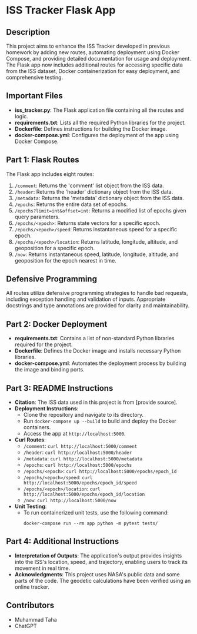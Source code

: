 # ISS Tracker Flask App

## Description
This project aims to enhance the ISS Tracker developed in previous homework by adding new routes, automating deployment using Docker Compose, and providing detailed documentation for usage and deployment. The Flask app now includes additional routes for accessing specific data from the ISS dataset, Docker containerization for easy deployment, and comprehensive testing.

## Important Files
- **iss_tracker.py**: The Flask application file containing all the routes and logic.
- **requirements.txt**: Lists all the required Python libraries for the project.
- **Dockerfile**: Defines instructions for building the Docker image.
- **docker-compose.yml**: Configures the deployment of the app using Docker Compose.

## Part 1: Flask Routes
The Flask app includes eight routes:
1. `/comment`: Returns the 'comment' list object from the ISS data.
2. `/header`: Returns the 'header' dictionary object from the ISS data.
3. `/metadata`: Returns the 'metadata' dictionary object from the ISS data.
4. `/epochs`: Returns the entire data set of epochs.
5. `/epochs?limit=int&offset=int`: Returns a modified list of epochs given query parameters.
6. `/epochs/<epoch>`: Returns state vectors for a specific epoch.
7. `/epochs/<epoch>/speed`: Returns instantaneous speed for a specific epoch.
8. `/epochs/<epoch>/location`: Returns latitude, longitude, altitude, and geoposition for a specific epoch.
9. `/now`: Returns instantaneous speed, latitude, longitude, altitude, and geoposition for the epoch nearest in time.

## Defensive Programming
All routes utilize defensive programming strategies to handle bad requests, including exception handling and validation of inputs. Appropriate docstrings and type annotations are provided for clarity and maintainability.

## Part 2: Docker Deployment
- **requirements.txt**: Contains a list of non-standard Python libraries required for the project.
- **Dockerfile**: Defines the Docker image and installs necessary Python libraries.
- **docker-compose.yml**: Automates the deployment process by building the image and binding ports.

## Part 3: README Instructions
- **Citation**: The ISS data used in this project is from [provide source].
- **Deployment Instructions**: 
  - Clone the repository and navigate to its directory.
  - Run `docker-compose up --build` to build and deploy the Docker containers.
  - Access the app at `http://localhost:5000`.
- **Curl Routes**:
  - `/comment`: `curl http://localhost:5000/comment`
  - `/header`: `curl http://localhost:5000/header`
  - `/metadata`: `curl http://localhost:5000/metadata`
  - `/epochs`: `curl http://localhost:5000/epochs`
  - `/epochs/<epoch>`: `curl http://localhost:5000/epochs/epoch_id`
  - `/epochs/<epoch>/speed`: `curl http://localhost:5000/epochs/epoch_id/speed`
  - `/epochs/<epoch>/location`: `curl http://localhost:5000/epochs/epoch_id/location`
  - `/now`: `curl http://localhost:5000/now`
- **Unit Testing**:
  - To run containerized unit tests, use the following command:
    ```
    docker-compose run --rm app python -m pytest tests/
    ```

## Part 4: Additional Instructions
- **Interpretation of Outputs**: The application's output provides insights into the ISS's location, speed, and trajectory, enabling users to track its movement in real time.
- **Acknowledgments**: This project uses NASA's public data and some parts of the code. The geodetic calculations have been verified using an online tracker.

## Contributors
- Muhammad Taha
- ChatGPT


